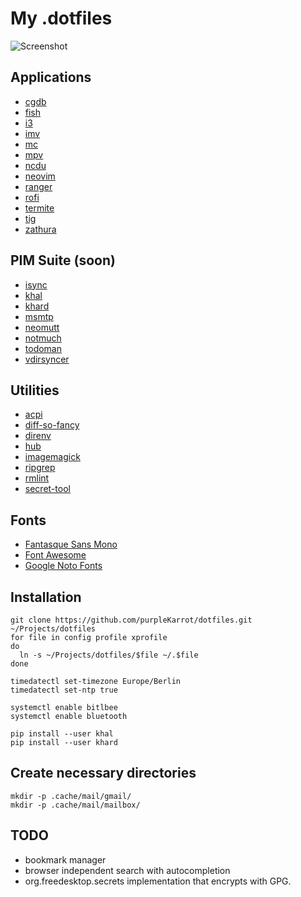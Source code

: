 My .dotfiles
============

![Screenshot](https://raw.githubusercontent.com/purpleKarrot/dotfiles/master/screenshot.png)

## Applications

* [cgdb](https://cgdb.github.io/)
* [fish](https://fishshell.com/)
* [i3](https://i3wm.org/)
* [imv](http://github.com/eXeC64/imv/)
* [mc](http://www.ibiblio.org/mc/)
* [mpv](https://mpv.io/)
* [ncdu](https://dev.yorhel.nl/ncdu)
* [neovim](https://neovim.io/)
* [ranger](http://ranger.nongnu.org)
* [rofi](https://davedavenport.github.io/rofi/)
* [termite](https://github.com/thestinger/termite/)
* [tig](http://jonas.nitro.dk/tig/)
* [zathura](https://pwmt.org/projects/zathura/)

## PIM Suite (soon)

* [isync](http://isync.sourceforge.net)
* [khal](http://lostpackets.de/khal/)
* [khard](https://github.com/scheibler/khard)
* [msmtp](http://msmtp.sourceforge.net/)
* [neomutt](http://www.neomutt.org/)
* [notmuch](http://notmuchmail.org/)
* [todoman](https://todoman.rtfd.org/)
* [vdirsyncer](https://vdirsyncer.rtfd.org/)

## Utilities

* [acpi](https://acpiclient.sourceforge.io/)
* [diff-so-fancy](https://github.com/so-fancy/diff-so-fancy)
* [direnv](http://direnv.net/)
* [hub](https://hub.github.com/)
* [imagemagick](http://www.imagemagick.org/)
* [ripgrep](https://github.com/BurntSushi/ripgrep)
* [rmlint](http://rmlint.rtfd.org/)
* [secret-tool](https://wiki.gnome.org/Projects/Libsecret)

## Fonts

* [Fantasque Sans Mono](https://github.com/belluzj/fantasque-sans/)
* [Font Awesome](https://fortawesome.github.io/Font-Awesome/)
* [Google Noto Fonts](https://www.google.com/get/noto/)

## Installation

```
git clone https://github.com/purpleKarrot/dotfiles.git ~/Projects/dotfiles
for file in config profile xprofile
do
  ln -s ~/Projects/dotfiles/$file ~/.$file
done
```

```
timedatectl set-timezone Europe/Berlin
timedatectl set-ntp true

systemctl enable bitlbee
systemctl enable bluetooth
```

```
pip install --user khal
pip install --user khard
```

## Create necessary directories

```
mkdir -p .cache/mail/gmail/
mkdir -p .cache/mail/mailbox/
```

## TODO

* bookmark manager
* browser independent search with autocompletion
* org.freedesktop.secrets implementation that encrypts with GPG.
